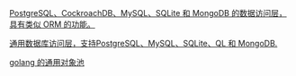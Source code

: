 [PostgreSQL、CockroachDB、MySQL、SQLite 和 MongoDB 的数据访问层，具有类似 ORM 的功能。](https://github.com/upper/db)

[通用数据库访问层，支持PostgreSQL、MySQL、SQLite、QL 和 MongoDB.](https://github.com/webx-top/db)

[golang 的通用对象池](https://github.com/jolestar/go-commons-pool)
